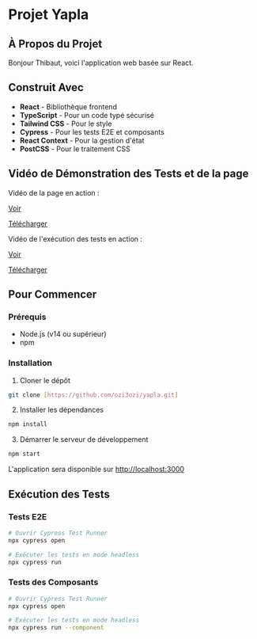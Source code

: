 # Projet Yapla

## À Propos du Projet

Bonjour Thibaut, voici l'application web basée sur React.

## Construit Avec

- **React** - Bibliothèque frontend
- **TypeScript** - Pour un code typé sécurisé
- **Tailwind CSS** - Pour le style
- **Cypress** - Pour les tests E2E et composants
- **React Context** - Pour la gestion d'état
- **PostCSS** - Pour le traitement CSS

## Vidéo de Démonstration des Tests et de la page

Vidéo de la page en action :

[Voir](https://sharing.clickup.com/clip/p/t14108913/1a686c53-cbcf-440d-83e3-e3d230d294f0/screen-recording-2024-11-19-17:21.webm)

[Télécharger](public/assets/page_demo_desktop_mobile.webm)

Vidéo de l'exécution des tests en action :

[Voir](https://sharing.clickup.com/clip/p/t14108913/373a6023-b87a-4596-867d-1c79c1b6e252/screen-recording-2024-11-19-16:33.webm)

[Télécharger](public/assets/cypress_test_e2e_component.webm)


## Pour Commencer

### Prérequis

- Node.js (v14 ou supérieur)
- npm

### Installation

1. Cloner le dépôt
```bash
git clone [https://github.com/ozi3ozi/yapla.git]
```

2. Installer les dépendances
```bash
npm install
```

3. Démarrer le serveur de développement
```bash
npm start
```
L'application sera disponible sur [http://localhost:3000](http://localhost:3000)

## Exécution des Tests

### Tests E2E
```bash
# Ouvrir Cypress Test Runner
npx cypress open

# Exécuter les tests en mode headless
npx cypress run
```

### Tests des Composants
```bash
# Ouvrir Cypress Test Runner
npx cypress open

# Exécuter les tests en mode headless
npx cypress run --component
```
